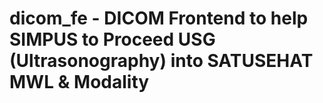 # dicom_fe - DICOM Frontend to help SIMPUS to Proceed USG (Ultrasonography) into SATUSEHAT MWL & Modality

